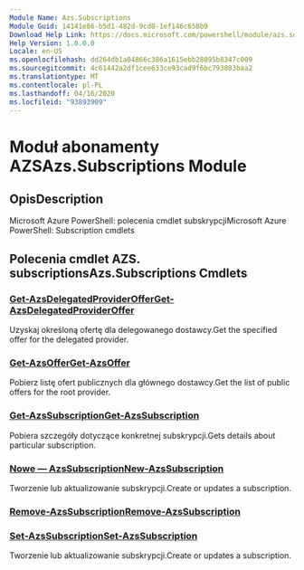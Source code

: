 ```yaml
---
Module Name: Azs.Subscriptions
Module Guid: 14141e86-b5d1-482d-9cd0-1ef146c658b9
Download Help Link: https://docs.microsoft.com/powershell/module/azs.subscriptions
Help Version: 1.0.0.0
Locale: en-US
ms.openlocfilehash: dd264db1a04866c386a1615ebb28095b8347c009
ms.sourcegitcommit: 4c61442a2df1cee633ce93cad9f6bc793803baa2
ms.translationtype: MT
ms.contentlocale: pl-PL
ms.lasthandoff: 04/16/2020
ms.locfileid: "93893909"
---
```

# <span data-ttu-id="acb4c-101">Moduł abonamenty AZS</span><span class="sxs-lookup"><span data-stu-id="acb4c-101">Azs.Subscriptions Module</span></span>
## <span data-ttu-id="acb4c-102">Opis</span><span class="sxs-lookup"><span data-stu-id="acb4c-102">Description</span></span>
<span data-ttu-id="acb4c-103">Microsoft Azure PowerShell: polecenia cmdlet subskrypcji</span><span class="sxs-lookup"><span data-stu-id="acb4c-103">Microsoft Azure PowerShell: Subscription cmdlets</span></span>

## <span data-ttu-id="acb4c-104">Polecenia cmdlet AZS. subscriptions</span><span class="sxs-lookup"><span data-stu-id="acb4c-104">Azs.Subscriptions Cmdlets</span></span>
### [<span data-ttu-id="acb4c-105">Get-AzsDelegatedProviderOffer</span><span class="sxs-lookup"><span data-stu-id="acb4c-105">Get-AzsDelegatedProviderOffer</span></span>](Get-AzsDelegatedProviderOffer.md)
<span data-ttu-id="acb4c-106">Uzyskaj określoną ofertę dla delegowanego dostawcy.</span><span class="sxs-lookup"><span data-stu-id="acb4c-106">Get the specified offer for the delegated provider.</span></span>

### [<span data-ttu-id="acb4c-107">Get-AzsOffer</span><span class="sxs-lookup"><span data-stu-id="acb4c-107">Get-AzsOffer</span></span>](Get-AzsOffer.md)
<span data-ttu-id="acb4c-108">Pobierz listę ofert publicznych dla głównego dostawcy.</span><span class="sxs-lookup"><span data-stu-id="acb4c-108">Get the list of public offers for the root provider.</span></span>

### [<span data-ttu-id="acb4c-109">Get-AzsSubscription</span><span class="sxs-lookup"><span data-stu-id="acb4c-109">Get-AzsSubscription</span></span>](Get-AzsSubscription.md)
<span data-ttu-id="acb4c-110">Pobiera szczegóły dotyczące konkretnej subskrypcji.</span><span class="sxs-lookup"><span data-stu-id="acb4c-110">Gets details about particular subscription.</span></span>

### [<span data-ttu-id="acb4c-111">Nowe — AzsSubscription</span><span class="sxs-lookup"><span data-stu-id="acb4c-111">New-AzsSubscription</span></span>](New-AzsSubscription.md)
<span data-ttu-id="acb4c-112">Tworzenie lub aktualizowanie subskrypcji.</span><span class="sxs-lookup"><span data-stu-id="acb4c-112">Create or updates a subscription.</span></span>

### [<span data-ttu-id="acb4c-113">Remove-AzsSubscription</span><span class="sxs-lookup"><span data-stu-id="acb4c-113">Remove-AzsSubscription</span></span>](Remove-AzsSubscription.md)


### [<span data-ttu-id="acb4c-114">Set-AzsSubscription</span><span class="sxs-lookup"><span data-stu-id="acb4c-114">Set-AzsSubscription</span></span>](Set-AzsSubscription.md)
<span data-ttu-id="acb4c-115">Tworzenie lub aktualizowanie subskrypcji.</span><span class="sxs-lookup"><span data-stu-id="acb4c-115">Create or updates a subscription.</span></span>

